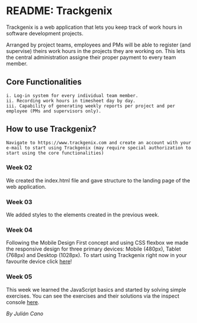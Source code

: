 # README: Trackgenix
Trackgenix is a web application that lets you keep track of work hours in software development projects.

Arranged by project teams, employees and PMs will be able to register (and supervise) theirs work hours in the projects they are working on. This lets the central administration assigne their proper payment to every team member.
## Core Functionalities
```
i. Log-in system for every individual team member.
ii. Recording work hours in timesheet day by day.
iii. Capability of generating weekly reports per project and per employee (PMs and supervisors only).
```
## How to use Trackgenix?
```
Navigate to https://www.trackgenix.com and create an account with your e-mail to start using Trackgenix (may require special authorization to start using the core functionalities)
```
### Week 02
We created the index.html file and gave structure to the landing page of the web application.
### Week 03
We added styles to the elements created in the previous week.
### Week 04
Following the Mobile Design First concept and using CSS flexbox we made the responsive design for three primary devices: Mobile (480px), Tablet (768px) and Desktop (1028px).
To start using Trackgenix right now in your favourite device click [here](https://julian-cano.github.io/BaSP-M2022-Etapa-1/semana-04/)!
### Week 05
This week we learned the JavaScript basics and started by solving simple exercises. You can see the exercises and their solutions via the inspect console [here](https://julian-cano.github.io/BaSP-M2022-Etapa-1/semana-05/).

_By Julián Cano_